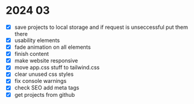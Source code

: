# 2024 03
- [x] save projects to local storage and if request is unseccessful put them there
- [x] usability elements
- [x] fade animation on all elements
- [x] finish content
- [x] make website responsive
- [x] move app.css stuff to tailwind.css
- [x] clear unused css styles
- [x] fix console warnings
- [x] check SEO add meta tags
- [x] get projects from github
